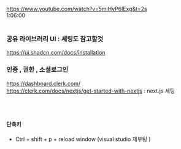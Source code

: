 https://www.youtube.com/watch?v=5miHyP6lExg&t=2s
<br />
1:06:00
<br /><br />

### 공유 라이브러리 UI : 세팅도 참고할것
https://ui.shadcn.com/docs/installation
<br />
### 인증 , 권한 , 소셜로그인
https://dashboard.clerk.com/
<br />
https://clerk.com/docs/nextjs/get-started-with-nextjs : next.js 세팅 

<br />
<br />

#### 단축키
- Ctrl + shift + p + reload window (visual studio 재부팅 )

